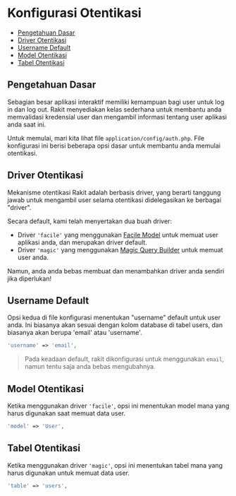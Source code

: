 # Konfigurasi Otentikasi

<!-- MarkdownTOC autolink="true" autoanchor="true" levels="2,3" bracket="round" lowercase="only_ascii" -->

- [Pengetahuan Dasar](#pengetahuan-dasar)
- [Driver Otentikasi](#driver-otentikasi)
- [Username Default](#username-default)
- [Model Otentikasi](#model-otentikasi)
- [Tabel Otentikasi](#tabel-otentikasi)

<!-- /MarkdownTOC -->


<a id="pengetahuan-dasar"></a>
## Pengetahuan Dasar

Sebagian besar aplikasi interaktif memiliki kemampuan bagi user untuk log in dan log out. Rakit menyediakan kelas sederhana untuk membantu anda memvalidasi kredensial user dan mengambil informasi tentang user aplikasi anda saat ini.

Untuk memulai, mari kita lihat file `application/config/auth.php`. File konfigurasi ini berisi beberapa opsi dasar untuk membantu anda memulai otentikasi.


<a id="driver-otentikasi"></a>
## Driver Otentikasi

Mekanisme otentikasi Rakit adalah berbasis driver, yang berarti tanggung jawab untuk mengambil user selama otentikasi didelegasikan ke berbagai "driver".

Secara default, kami telah menyertakan dua buah driver:

  - Driver `'facile'` yang menggunakan [Facile Model](/docs/id/database/facile) untuk memuat user aplikasi anda, dan merupakan driver default.
  - Driver `'magic'` yang menggunakan [Magic Query Builder](/docs/id/database/magic) untuk memuat user anda.


Namun, anda anda bebas membuat dan menambahkan driver anda sendiri jika diperlukan!


<a id="username-default"></a>
## Username Default

Opsi kedua di file konfigurasi menentukan "username" default untuk user anda.
Ini biasanya akan sesuai dengan kolom database di tabel users, dan biasanya akan berupa 'email' atau 'username'.

```php
'username' => 'email',
```

> Pada keadaan default, rakit dikonfigurasi untuk menggunakan `email`, namun tentu saja anda bebas mengubahnya.


<a id="model-otentikasi"></a>
## Model Otentikasi

Ketika menggunakan driver `'facile'`, opsi ini menentukan model mana yang harus digunakan saat memuat data user.

```php
'model' => 'User',
```


<a id="tabel-otentikasi"></a>
## Tabel Otentikasi

Ketika menggunakan driver `'magic'`, opsi ini menentukan tabel mana yang harus digunakan untuk memuat data user.

```php
'table' => 'users',
```
